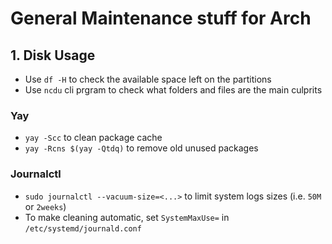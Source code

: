 # General Maintenance stuff for Arch
## 1. Disk Usage
- Use `df -H` to check the available space left on the partitions 
- Use `ncdu` cli prgram to check what folders and files are the main culprits
### Yay
- `yay -Scc` to clean package cache
- `yay -Rcns $(yay -Qtdq)` to remove old unused packages
### Journalctl
- `sudo journalctl --vacuum-size=<...>` to limit system logs sizes (i.e. `50M` or `2weeks`)
- To make cleaning automatic, set `SystemMaxUse=` in `/etc/systemd/journald.conf`
